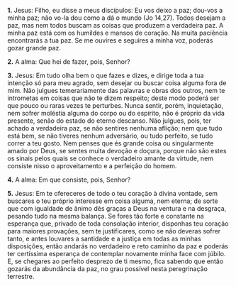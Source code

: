 **1.** Jesus: Filho, eu disse a meus discípulos: Eu vos deixo a paz; dou-vos a minha paz; não vo-la dou como a dá o mundo (Jo 14,27). Todos desejam a paz, mas nem todos buscam as coisas que produzem a verdadeira paz. A minha paz está com os humildes e mansos de coração. Na muita paciência encontrarás a tua paz. Se me ouvires e seguires a minha voz, poderás gozar grande paz.

**2.** A alma: Que hei de fazer, pois, Senhor?

**3.** Jesus: Em tudo olha bem o que fazes e dizes, e dirige toda a tua intenção só para meu agrado, sem desejar ou buscar coisa alguma fora de mim. Não julgues temerariamente das palavras e obras dos outros, nem te intrometas em coisas que não te dizem respeito; deste modo poderá ser que pouco ou raras vezes te perturbes. Nunca sentir, porém, inquietação, nem sofrer moléstia alguma do corpo ou do espírito, não é próprio da vida presente, senão do estado do eterno descanso. Não julgues, pois, ter achado a verdadeira paz, se não sentires nenhuma aflição; nem que tudo está bem, se não tiveres nenhum adversário, ou tudo perfeito, se tudo correr a teu gosto. Nem penses que és grande coisa ou singularmente amado por Deus, se sentes muita devoção e doçura, porque não são estes os sinais pelos quais se conhece o verdadeiro amante da virtude, nem consiste nisso o aproveitamento e a perfeição do homem.

**4.** A alma: Em que consiste, pois, Senhor?

**5.** Jesus: Em te ofereceres de todo o teu coração à divina vontade, sem buscares o teu próprio interesse em coisa alguma, nem eterna; de sorte que com igualdade de ânimo dês graças a Deus na ventura e na desgraça, pesando tudo na mesma balança. Se fores tão forte e constante na esperança que, privado de toda consolação interior, disponhas teu coração para maiores provações, sem te justificares, como se não deveras sofrer tanto, e antes louvares a santidade e a justiça em todas as minhas disposições, então andarás no verdadeiro e reto caminho da paz e poderás ter certíssima esperança de contemplar novamente minha face com júbilo. E, se chegares ao perfeito desprezo de ti mesmo, fica sabendo que então gozarás da abundância da paz, no grau possível nesta peregrinação terrestre.

